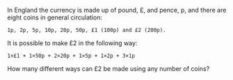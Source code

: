 In England the currency is made up of pound, £, and pence, p, and there are eight coins in general circulation:

```
1p, 2p, 5p, 10p, 20p, 50p, £1 (100p) and £2 (200p).
```

It is possible to make £2 in the following way:

```
1×£1 + 1×50p + 2×20p + 1×5p + 1×2p + 3×1p
```

How many different ways can £2 be made using any number of coins?
